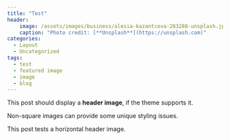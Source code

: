 ```yaml
---
title: "Test"
header:
    image: /assets/images/business/alesia-kazantceva-283288-unsplash.jpg
    caption: "Photo credit: [**Unsplash**](https://unsplash.com)"
categories:
  - Layout
  - Uncategorized
tags:
  - test
  - featured image
  - image
  - blog
---
```


This post should display a **header image**, if the theme supports it.

Non-square images can provide some unique styling issues.

This post tests a horizontal header image.
